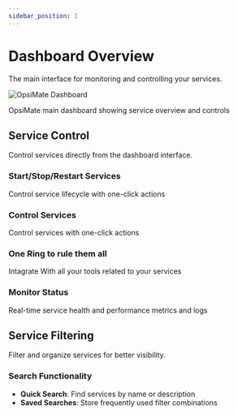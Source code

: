 ```yaml
---
sidebar_position: 1
---
```


# Dashboard Overview

The main interface for monitoring and controlling your services.

<div style={{textAlign: 'center', margin: '30px 0'}}>
  <img src="/img/dashboard-fullview.png" alt="OpsiMate Dashboard" style={{width: '800px', maxWidth: '100%', height: 'auto', borderRadius: '8px', boxShadow: '0 4px 12px rgba(0,0,0,0.15)'}} />
  <p style={{fontSize: '14px', color: '#666', marginTop: '10px', fontStyle: 'italic'}}>OpsiMate main dashboard showing service overview and controls</p>
</div>

## Service Control

Control services directly from the dashboard interface.

<div style={{display: 'flex', gap: '20px', margin: '20px 0'}}>
  <div style={{flex: 1, padding: '20px', border: '1px solid #e0e0e0', borderRadius: '8px', background: 'linear-gradient(135deg, #667eea 0%, #764ba2 100%)', color: 'white'}}>
    <h3 style={{marginTop: 0, color: 'white'}}>Start/Stop/Restart Services</h3>
    <p style={{marginBottom: 0, color: 'white'}}>Control service lifecycle with one-click actions</p>
  </div>
  <div style={{flex: 1, padding: '20px', border: '1px solid #e0e0e0', borderRadius: '8px', background: 'linear-gradient(135deg, #f093fb 0%, #f5576c 100%)', color: 'white'}}>
    <h3 style={{marginTop: 0, color: 'white'}}>Control Services</h3>
    <p style={{marginBottom: 0, color: 'white'}}>Control services with one-click actions</p>
  </div>
</div>

<div style={{display: 'flex', gap: '20px', margin: '20px 0'}}>
  <div style={{flex: 1, padding: '20px', border: '1px solid #e0e0e0', borderRadius: '8px', background: 'linear-gradient(135deg, #4facfe 0%, #00f2fe 100%)', color: 'white'}}>
    <h3 style={{marginTop: 0, color: 'white'}}>One Ring to rule them all</h3>
    <p style={{marginBottom: 0, color: 'white'}}>Intagrate With all your tools related to your services</p>
  </div>
  <div style={{flex: 1, padding: '20px', border: '1px solid #e0e0e0', borderRadius: '8px', background: 'linear-gradient(135deg, #43e97b 0%, #38f9d7 100%)', color: 'white'}}>
    <h3 style={{marginTop: 0, color: 'white'}}>Monitor Status</h3>
    <p style={{marginBottom: 0, color: 'white'}}>Real-time service health and performance metrics and logs</p>
  </div>
</div>

## Service Filtering

Filter and organize services for better visibility.

### Search Functionality
- **Quick Search**: Find services by name or description
- **Saved Searches**: Store frequently used filter combinations
